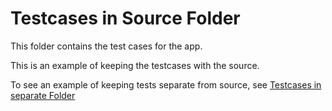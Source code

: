 # Testcases in Source Folder

This folder contains the test cases for the app.

This is an example of keeping the testcases with the source.

To see an example of keeping tests separate from source, see [Testcases in separate Folder](../../tests/README.md)